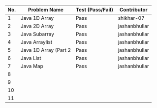 
|No.| Problem Name         | Test (Pass/Fail) | Contributor |  
|---|--------------        |------------------|-------------|  
| 1 | Java 1D Array        |  Pass            | shikhar-07  |  
| 2 | Java 2D Array        |  Pass            |jashanbhullar|       
| 3 | Java Subarray        |  Pass            |jashanbhullar|  
| 4 | Java Arraylist       |  Pass            |jashanbhullar|  
| 5 | Java 1D Array (Part 2|  Pass            |jashanbhullar|  
| 6 | Java List            |  Pass            |jashanbhullar|  
| 7 | Java Map             |  Pass            |jashanbhullar|  
| 8 |                      |                  |             |  
| 9 |                      |                  |             |  
| 10|                      |                  |             |  
| 11|                      |                  |             |  

